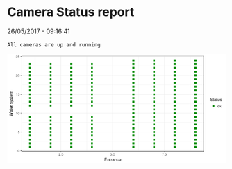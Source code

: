 Camera Status report
================
26/05/2017 - 09:16:41

    All cameras are up and running

![](camreport_files/figure-markdown_github/unnamed-chunk-2-1.png)
